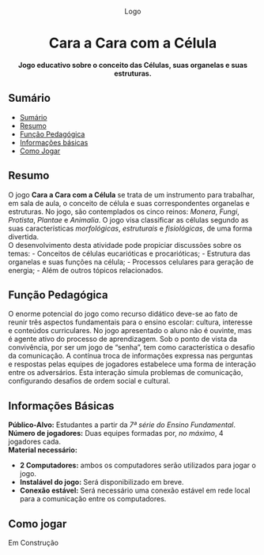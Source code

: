 <br/>

<div align="center"> 
    Logo
    <h1 align="center">Cara a Cara com a Célula</h1>
    <p align="center">
        <strong>Jogo educativo sobre o conceito das Células, suas organelas e suas estruturas.</strong>
    </p>
</div>

## Sumário

- [Sumário](#sumário)
- [Resumo](#resumo)
- [Função Pedagógica](#função-pedagógica)
- [Informações básicas](#informações-básicas)
- [Como Jogar](#como-jogar)

## Resumo

O jogo **Cara a Cara com a Célula** se trata de um instrumento para trabalhar, em sala de aula, o conceito de célula e suas correspondentes organelas e estruturas. No jogo, são contemplados os cinco reinos: *Monera*, *Fungi*, *Protista*, *Plantae* e *Animalia*. O jogo visa classificar as células segundo as suas características *morfológicas*, *estruturais* e *fisiológicas*, de uma forma divertida. <br>
O desenvolvimento desta atividade pode propiciar discussões sobre os temas:
    - Conceitos de células eucarióticas e procarióticas;
    - Estrutura das organelas e suas funções na célula;
    - Processos celulares para geração de energia;
    - Além de outros tópicos relacionados.

## Função Pedagógica

O enorme potencial do jogo como recurso didático deve-se ao fato de reunir três aspectos fundamentais para o ensino escolar: cultura, interesse e conteúdos curriculares. No jogo apresentado o aluno não é ouvinte, mas é agente ativo do processo de aprendizagem. Sob o ponto de vista da convivência, por ser um jogo de “senha”, tem como característica o desafio da comunicação. A contínua troca de informações expressa nas perguntas e respostas pelas equipes de jogadores estabelece uma forma de interação entre os adversários. Esta interação simula problemas de comunicação, configurando desafios de ordem social e cultural. 

## Informações Básicas

**Público-Alvo:** Estudantes a partir da *7ª série do Ensino Fundamental*. <br/>
**Número de jogadores:** Duas equipes formadas por, *no máximo*, 4 jogadores cada. <br/>
**Material necessário:**
- **2 Computadores:** ambos os computadores serão utilizados para jogar o jogo.
- **Instalável do jogo:** Será disponibilizado em breve.
- **Conexão estável:** Será necessário uma conexão estável em rede local para a comunicação entre os computadores.

## Como jogar
Em Construção
